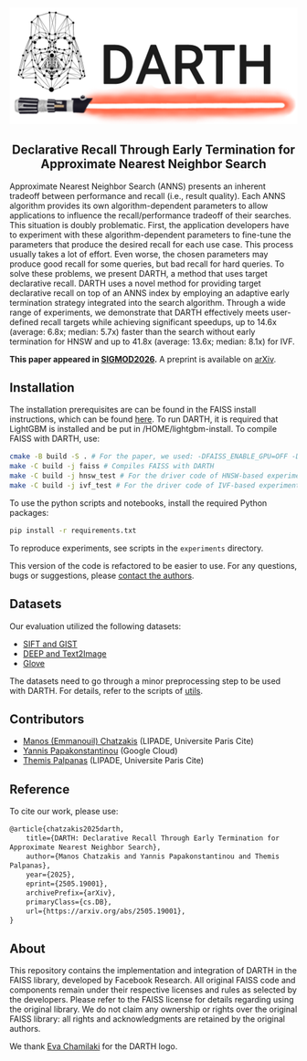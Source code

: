 
<!-- <h2 align="center">⚠️ Repository under construction. Source code is being cleaned. ⚠️ </h2> -->

<p align="center">
<img width="600" src="./assets/darth-logo.png"/>
</p>

<h2 align="center">Declarative Recall Through Early Termination for Approximate Nearest Neighbor Search</h2>

Approximate Nearest Neighbor Search (ANNS) presents an inherent tradeoff between performance and recall (i.e., result quality). Each ANNS algorithm provides its own algorithm-dependent parameters to allow applications to influence the recall/performance tradeoff of their searches. This situation is doubly problematic. 
First, the application developers have to experiment with these algorithm-dependent parameters to fine-tune the parameters that produce the desired recall for each use case. 
This process usually takes a lot of effort. Even worse, the chosen parameters may produce good recall for some queries, but bad recall for hard queries. 
To solve these problems, we present DARTH, a method that uses target declarative recall. DARTH uses a novel method for providing target declarative recall on top of an ANNS index by employing an adaptive early termination strategy integrated into the search algorithm. 
Through a wide range of experiments, we demonstrate that DARTH effectively meets user-defined recall targets while achieving significant speedups, up to 14.6x (average: 6.8x; median: 5.7x) faster than the search without early termination for HNSW and up to 41.8x (average: 13.6x; median: 8.1x) for IVF. 

<b>This paper appeared in [SIGMOD2026](https://2026.sigmod.org/).</b> A preprint is available on [arXiv](https://arxiv.org/abs/2505.19001v1#).


## Installation
The installation prerequisites are can be found in the FAISS install instructions, which can be found [here](./faiss_docs/INSTALL.md).
To run DARTH, it is required that LightGBM is installed and be put in /HOME/lightgbm-install.
To compile FAISS with DARTH, use:
```bash
cmake -B build -S . # For the paper, we used: -DFAISS_ENABLE_GPU=OFF -DBUILD_SHARED_LIBS=ON -DCMAKE_EXPORT_COMPILE_COMMANDS=ON
make -C build -j faiss # Compiles FAISS with DARTH
make -C build -j hnsw_test # For the driver code of HNSW-based experiments
make -C build -j ivf_test # For the driver code of IVF-based experiments
```

<!-- cmake -DFAISS_ENABLE_GPU=OFF -DBUILD_SHARED_LIBS=ON -DCMAKE_EXPORT_COMPILE_COMMANDS=ON -B build -S . -->

To use the python scripts and notebooks, install the required Python packages:
```bash
pip install -r requirements.txt
```

To reproduce experiments, see scripts in the `experiments` directory. 

This version of the code is refactored to be easier to use. For any questions, bugs or suggestions, please [contact the authors](mailto:manos.chatzaki@gmail.com).

## Datasets
Our evaluation utilized the following datasets: 
* [SIFT and GIST](http://corpus-texmex.irisa.fr/)
* [DEEP and Text2Image](https://research.yandex.com/blog/benchmarks-for-billion-scale-similarity-search)
* [Glove](https://nlp.stanford.edu/projects/glove/)

The datasets need to go through a minor preprocessing step to be used with DARTH. For details, refer to the scripts of [utils](./notebooks_scripts/utils).

## Contributors
* [Manos (Emmanouil) Chatzakis](https://mchatzakis.github.io/) (LIPADE, Universite Paris Cite)
* [Yannis Papakonstantinou](https://www.linkedin.com/in/yannispapakonstantinou/) (Google Cloud)
* [Themis Palpanas](https://helios2.mi.parisdescartes.fr/~themisp/) (LIPADE, Universite Paris Cite)

## Reference
To cite our work, please use:
```
@article{chatzakis2025darth,
    title={DARTH: Declarative Recall Through Early Termination for Approximate Nearest Neighbor Search}, 
    author={Manos Chatzakis and Yannis Papakonstantinou and Themis Palpanas},
    year={2025},
    eprint={2505.19001},
    archivePrefix={arXiv},
    primaryClass={cs.DB},
    url={https://arxiv.org/abs/2505.19001}, 
}
```

## About
This repository contains the implementation and integration of DARTH in the FAISS library, developed by Facebook Research. 
All original FAISS code and components remain under their respective licenses and rules as selected by the developers. 
Please refer to the FAISS license for details regarding using the original library. 
We do not claim any ownership or rights over the original FAISS library: all rights and acknowledgments are retained by the original authors.

We thank [Eva Chamilaki](https://evachamilaki.github.io/index.html) for the DARTH logo.
